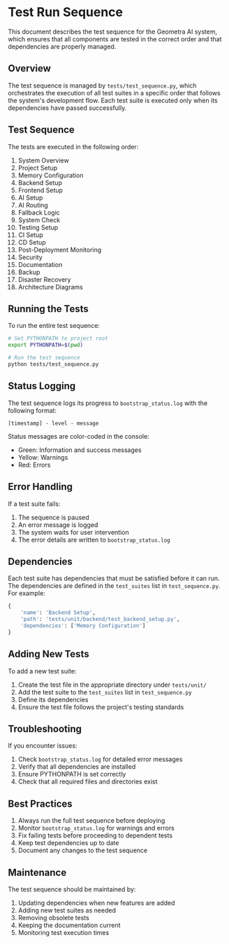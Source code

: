 # Test Run Sequence

This document describes the test sequence for the Geometra AI system, which ensures that all components are tested in the correct order and that dependencies are properly managed.

## Overview

The test sequence is managed by `tests/test_sequence.py`, which orchestrates the execution of all test suites in a specific order that follows the system's development flow. Each test suite is executed only when its dependencies have passed successfully.

## Test Sequence

The tests are executed in the following order:

1. System Overview
2. Project Setup
3. Memory Configuration
4. Backend Setup
5. Frontend Setup
6. AI Setup
7. AI Routing
8. Fallback Logic
9. System Check
10. Testing Setup
11. CI Setup
12. CD Setup
13. Post-Deployment Monitoring
14. Security
15. Documentation
16. Backup
17. Disaster Recovery
18. Architecture Diagrams

## Running the Tests

To run the entire test sequence:

```bash
# Set PYTHONPATH to project root
export PYTHONPATH=$(pwd)

# Run the test sequence
python tests/test_sequence.py
```

## Status Logging

The test sequence logs its progress to `bootstrap_status.log` with the following format:

```
[timestamp] - level - message
```

Status messages are color-coded in the console:
- Green: Information and success messages
- Yellow: Warnings
- Red: Errors

## Error Handling

If a test suite fails:
1. The sequence is paused
2. An error message is logged
3. The system waits for user intervention
4. The error details are written to `bootstrap_status.log`

## Dependencies

Each test suite has dependencies that must be satisfied before it can run. The dependencies are defined in the `test_suites` list in `test_sequence.py`. For example:

```python
{
    'name': 'Backend Setup',
    'path': 'tests/unit/backend/test_backend_setup.py',
    'dependencies': ['Memory Configuration']
}
```

## Adding New Tests

To add a new test suite:

1. Create the test file in the appropriate directory under `tests/unit/`
2. Add the test suite to the `test_suites` list in `test_sequence.py`
3. Define its dependencies
4. Ensure the test file follows the project's testing standards

## Troubleshooting

If you encounter issues:

1. Check `bootstrap_status.log` for detailed error messages
2. Verify that all dependencies are installed
3. Ensure PYTHONPATH is set correctly
4. Check that all required files and directories exist

## Best Practices

1. Always run the full test sequence before deploying
2. Monitor `bootstrap_status.log` for warnings and errors
3. Fix failing tests before proceeding to dependent tests
4. Keep test dependencies up to date
5. Document any changes to the test sequence

## Maintenance

The test sequence should be maintained by:

1. Updating dependencies when new features are added
2. Adding new test suites as needed
3. Removing obsolete tests
4. Keeping the documentation current
5. Monitoring test execution times 